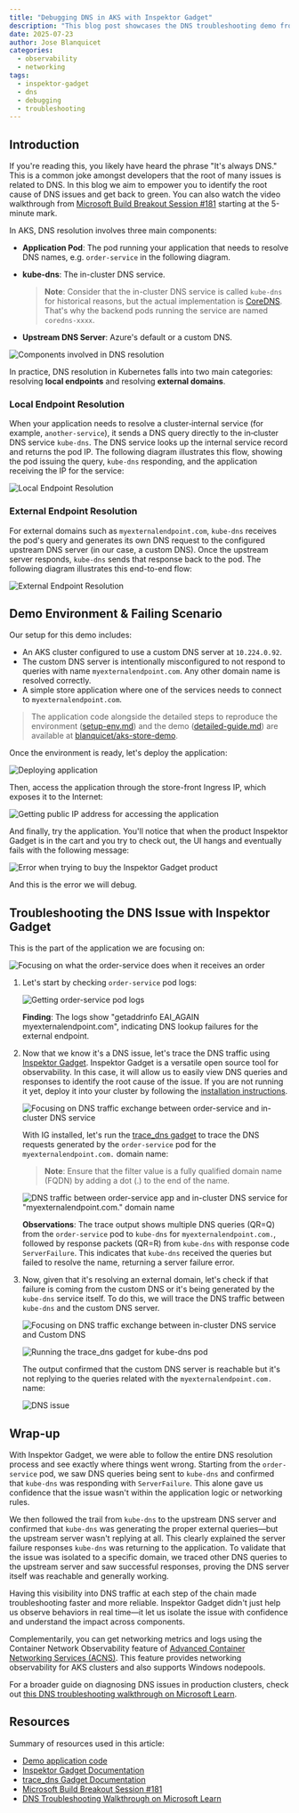 ```yaml
---
title: "Debugging DNS in AKS with Inspektor Gadget"
description: "This blog post showcases the DNS troubleshooting demo from the Microsoft Build Breakout Session #181, Streamlining AKS Debugging: Techniques to solve common & complex problems, guiding you step-by-step through troubleshooting a DNS issue with Inspektor Gadget."
date: 2025-07-23
author: Jose Blanquicet
categories:
  - observability
  - networking
tags:
  - inspektor-gadget
  - dns
  - debugging
  - troubleshooting
---
```


## Introduction

If you're reading this, you likely have heard the phrase "It's always DNS." This is a common joke amongst developers that the root of many issues is related to DNS.
In this blog we aim to empower you to identify the root cause of DNS issues and get back to green. You can also watch the video walkthrough from [Microsoft Build Breakout Session #181](https://build.microsoft.com/en-US/sessions/BRK181) starting at the 5-minute mark.

In AKS, DNS resolution involves three main components:

- **Application Pod**: The pod running your application that needs to resolve DNS names, e.g. `order-service` in the following diagram.
- **kube-dns**: The in-cluster DNS service.

  > **Note**: Consider that the in-cluster DNS service is called `kube-dns` for historical reasons, but the actual implementation is [CoreDNS](https://coredns.io/). That's why the backend pods running the service are named `coredns-xxxx`.

- **Upstream DNS Server**: Azure's default or a custom DNS.

![Components involved in DNS resolution](/assets/images/dns-debugging-build/dns-intro.png)

In practice, DNS resolution in Kubernetes falls into two main categories: resolving **local endpoints** and resolving **external domains**.

### Local Endpoint Resolution

When your application needs to resolve a cluster‑internal service (for example, `another-service`), it sends a DNS query directly to the in‑cluster DNS service `kube‑dns`. The DNS service looks up the internal service record and returns the pod IP. The following diagram illustrates this flow, showing the pod issuing the query, `kube‑dns` responding, and the application receiving the IP for the service:

![Local Endpoint Resolution](/assets/images/dns-debugging-build/dns-intro-local.png)

### External Endpoint Resolution

For external domains such as `myexternalendpoint.com`, `kube-dns` receives the pod's query and generates its own DNS request to the configured upstream DNS server (in our case, a custom DNS). Once the upstream server responds, `kube-dns` sends that response back to the pod. The following diagram illustrates this end-to-end flow:

![External Endpoint Resolution](/assets/images/dns-debugging-build/dns-intro-external.png)

## Demo Environment & Failing Scenario

Our setup for this demo includes:

- An AKS cluster configured to use a custom DNS server at `10.224.0.92`.
- The custom DNS server is intentionally misconfigured to not respond to queries with name `myexternalendpoint.com`. Any other domain name is resolved correctly.
- A simple store application where one of the services needs to connect to `myexternalendpoint.com`.

> The application code alongside the detailed steps to reproduce the environment ([setup-env.md](https://github.com/blanquicet/aks-store-demo/blob/main/setup-env.md)) and the demo ([detailed-guide.md](https://github.com/blanquicet/aks-store-demo/blob/main/detailed-guide.md)) are available at [blanquicet/aks-store-demo](https://github.com/blanquicet/aks-store-demo).

Once the environment is ready, let's deploy the application:

![Deploying application](/assets/images/dns-debugging-build/deploy.png)

Then, access the application through the store-front Ingress IP, which exposes it to the Internet:

![Getting public IP address for accessing the application](/assets/images/dns-debugging-build/pip.png)

And finally, try the application. You'll notice that when the product Inspektor Gadget is in the cart and you try to check out, the UI hangs and eventually fails with the following message:

![Error when trying to buy the Inspektor Gadget product](/assets/images/dns-debugging-build/dns-error.png)

And this is the error we will debug.

## Troubleshooting the DNS Issue with Inspektor Gadget

This is the part of the application we are focusing on:

![Focusing on what the order-service does when it receives an order](/assets/images/dns-debugging-build/order-service-internet.png)

1. Let's start by checking `order‑service` pod logs:

    ![Getting order-service pod logs](/assets/images/dns-debugging-build/app-logs.png)

    **Finding**: The logs show "getaddrinfo EAI_AGAIN myexternalendpoint.com", indicating DNS lookup failures for the external endpoint.

2. Now that we know it's a DNS issue, let's trace the DNS traffic using [Inspektor Gadget](http://inspektor-gadget.io/). Inspektor Gadget is a versatile open source tool for observability. In this case, it will allow us to easily view DNS queries and responses to identify the root cause of the issue. If you are not running it yet, deploy it into your cluster by following the [installation instructions](https://inspektor-gadget.io/docs/latest/quick-start#kubernetes).

    ![Focusing on DNS traffic exchange between order-service and in-cluster DNS service](/assets/images/dns-debugging-build/app-kube-dns.png)

    With IG installed, let's run the [trace_dns gadget](https://inspektor-gadget.io/docs/latest/gadgets/trace_dns) to trace the DNS requests generated by the `order-service` pod for the `myexternalendpoint.com.` domain name:

    > **Note**: Ensure that the filter value is a fully qualified domain name (FQDN) by adding a dot (.) to the end of the name.

    ![DNS traffic between order-service app and in-cluster DNS service for "myexternalendpoint.com." domain name](/assets/images/dns-debugging-build/app-dns.png)

    **Observations**: The trace output shows multiple DNS queries (QR=Q) from the `order-service` pod to `kube-dns` for `myexternalendpoint.com.`, followed by response packets (QR=R) from `kube-dns` with response code `ServerFailure`. This indicates that `kube-dns` received the queries but failed to resolve the name, returning a server failure error.

3. Now, given that it's resolving an external domain, let's check if that failure is coming from the custom DNS or it's being generated by the `kube-dns` service itself. To do this, we will trace the DNS traffic between `kube-dns` and the custom DNS server.

    ![Focusing on DNS traffic exchange between in-cluster DNS service and Custom DNS](/assets/images/dns-debugging-build/kube-dns-custom-dns.png)

    ![Running the trace_dns gadget for kube-dns pod](/assets/images/dns-debugging-build/upstream-dns.png)

    The output confirmed that the custom DNS server is reachable but it's not replying to the queries related with the `myexternalendpoint.com.` name:

    ![DNS issue](/assets/images/dns-debugging-build/dns-issue.jpg)

## Wrap-up

With Inspektor Gadget, we were able to follow the entire DNS resolution process and see exactly where things went wrong. Starting from the `order-service` pod, we saw DNS queries being sent to `kube-dns` and confirmed that `kube-dns` was responding with `ServerFailure`. This alone gave us confidence that the issue wasn't within the application logic or networking rules.

We then followed the trail from `kube-dns` to the upstream DNS server and confirmed that `kube-dns` was generating the proper external queries—but the upstream server wasn't replying at all. This clearly explained the server failure responses `kube-dns` was returning to the application.
To validate that the issue was isolated to a specific domain, we traced other DNS queries to the upstream server and saw successful responses, proving the DNS server itself was reachable and generally working.

Having this visibility into DNS traffic at each step of the chain made troubleshooting faster and more reliable. Inspektor Gadget didn't just help us observe behaviors in real time—it let us isolate the issue with confidence and understand the impact across components.

Complementarily, you can get networking metrics and logs using the Container Network Observability feature of [Advanced Container Networking Services​ (ACNS)](https://learn.microsoft.com/en-us/azure/aks/advanced-container-networking-services-overview). This feature provides networking observability for AKS clusters and also supports Windows nodepools.

For a broader guide on diagnosing DNS issues in production clusters, check out [this DNS troubleshooting walkthrough on Microsoft Learn](https://learn.microsoft.com/en-us/troubleshoot/azure/azure-kubernetes/connectivity/dns/troubleshoot-dns-failures-across-an-aks-cluster-in-real-time).

## Resources

Summary of resources used in this article:

- [Demo application code](https://github.com/blanquicet/aks-store-demo)
- [Inspektor Gadget Documentation](https://inspektor-gadget.io/docs/latest/)
- [trace_dns Gadget Documentation](https://inspektor-gadget.io/docs/latest/gadgets/trace_dns)
- [Microsoft Build Breakout Session #181](https://build.microsoft.com/en-US/sessions/BRK181)
- [DNS Troubleshooting Walkthrough on Microsoft Learn](https://learn.microsoft.com/en-us/troubleshoot/azure/azure-kubernetes/connectivity/dns/troubleshoot-dns-failures-across-an-aks-cluster-in-real-time)
